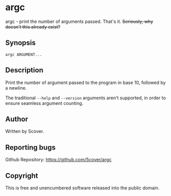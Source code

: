 # argc

argc - print the number of arguments passed. That's it. ~~Seriously, why doesn't this already exist?~~

## Synopsis

`argc ARGUMENT...`

## Description

Print the number of argument passed to the program in base 10, followed by a newline.

The traditional `--help` and `--version` arguments aren't supported, in order to ensure seamless argument counting.

## Author

Written by Scover.

## Reporting bugs

Github Repository: <https://github.com/5cover/argc>

## Copyright

This is free and unencumbered software released into the public domain.

